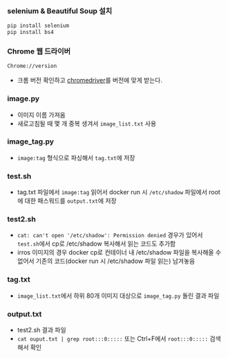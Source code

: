 ### selenium & Beautiful Soup 설치
```bash
pip install selenium
pip install bs4
```

### Chrome 웹 드라이버
```bash 
Chrome://version
```
- 크롬 버전 확인하고 [chromedriver](https://sites.google.com/a/chromium.org/chromedriver/downloads)를 버전에 맞게 받는다.

### image.py
- 이미지 이름 가져옴
- 새로고침될 때 몇 개 중복 생겨서 `image_list.txt` 사용

### image_tag.py 
- `image:tag` 형식으로 파싱해서 `tag.txt`에 저장

### test.sh
- tag.txt 파일에서 `image:tag` 읽어서 docker run 시 `/etc/shadow` 파일에서 root에 대한 패스워드를 `output.txt`에 저장 

### test2.sh 
- `cat: can't open '/etc/shadow': Permission denied` 경우가 있어서 `test.sh`에서 cp로 /etc/shadow 복사해서 읽는 코드도 추가함
- irros 이미지의 경우 docker cp로 컨테이너 내 /etc/shadow 파일을 복사해올 수 없어서 기존의 코드(docker run 시 /etc/shadow 파일 읽는) 남겨놓음

### tag.txt 
- `image_list.txt`에서 하위 80개 이미지 대상으로 `image_tag.py` 돌린 결과 파일

### output.txt 
- test2.sh 결과 파일 
- `cat ouput.txt | grep root:::0:::::` 또는 Ctrl+F에서 `root:::0:::::` 검색해서 확인

